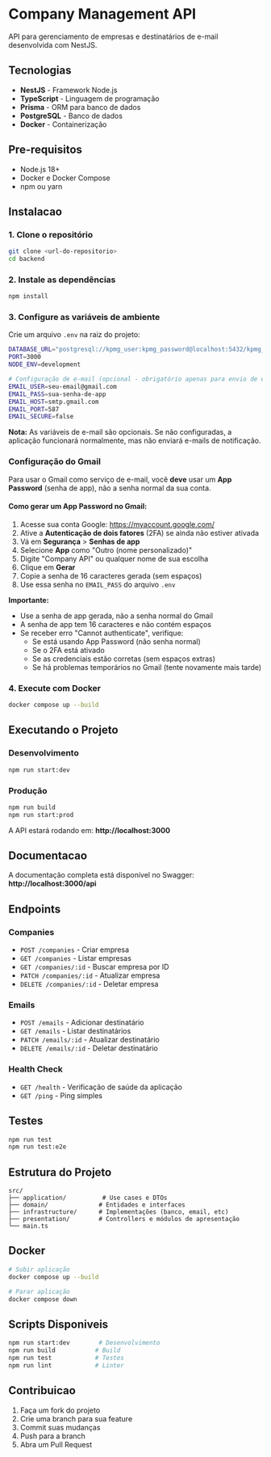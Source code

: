 # Company Management API

API para gerenciamento de empresas e destinatários de e-mail desenvolvida com NestJS.

## Tecnologias

- **NestJS** - Framework Node.js
- **TypeScript** - Linguagem de programação
- **Prisma** - ORM para banco de dados
- **PostgreSQL** - Banco de dados
- **Docker** - Containerização

## Pre-requisitos

- Node.js 18+
- Docker e Docker Compose
- npm ou yarn

## Instalacao

### 1. Clone o repositório

```bash
git clone <url-do-repositorio>
cd backend
```

### 2. Instale as dependências

```bash
npm install
```

### 3. Configure as variáveis de ambiente

Crie um arquivo `.env` na raiz do projeto:

```bash
DATABASE_URL="postgresql://kpmg_user:kpmg_password@localhost:5432/kpmg_companydb"
PORT=3000
NODE_ENV=development

# Configuração de e-mail (opcional - obrigatório apenas para envio de e-mails)
EMAIL_USER=seu-email@gmail.com
EMAIL_PASS=sua-senha-de-app
EMAIL_HOST=smtp.gmail.com
EMAIL_PORT=587
EMAIL_SECURE=false
```

**Nota:** As variáveis de e-mail são opcionais. Se não configuradas, a aplicação funcionará normalmente, mas não enviará e-mails de notificação.

### Configuração do Gmail

Para usar o Gmail como serviço de e-mail, você **deve** usar um **App Password** (senha de app), não a senha normal da sua conta.

#### Como gerar um App Password no Gmail:

1. Acesse sua conta Google: https://myaccount.google.com/
2. Ative a **Autenticação de dois fatores** (2FA) se ainda não estiver ativada
3. Vá em **Segurança** > **Senhas de app**
4. Selecione **App** como "Outro (nome personalizado)"
5. Digite "Company API" ou qualquer nome de sua escolha
6. Clique em **Gerar**
7. Copie a senha de 16 caracteres gerada (sem espaços)
8. Use essa senha no `EMAIL_PASS` do arquivo `.env`

**Importante:**
- Use a senha de app gerada, não a senha normal do Gmail
- A senha de app tem 16 caracteres e não contém espaços
- Se receber erro "Cannot authenticate", verifique:
  - Se está usando App Password (não senha normal)
  - Se o 2FA está ativado
  - Se as credenciais estão corretas (sem espaços extras)
  - Se há problemas temporários no Gmail (tente novamente mais tarde)

### 4. Execute com Docker

```bash
docker compose up --build
```

## Executando o Projeto

### Desenvolvimento

```bash
npm run start:dev
```

### Produção

```bash
npm run build
npm run start:prod
```

A API estará rodando em: **http://localhost:3000**

## Documentacao

A documentação completa está disponível no Swagger: **http://localhost:3000/api**

## Endpoints

### Companies

- `POST /companies` - Criar empresa
- `GET /companies` - Listar empresas
- `GET /companies/:id` - Buscar empresa por ID
- `PATCH /companies/:id` - Atualizar empresa
- `DELETE /companies/:id` - Deletar empresa

### Emails

- `POST /emails` - Adicionar destinatário
- `GET /emails` - Listar destinatários
- `PATCH /emails/:id` - Atualizar destinatário
- `DELETE /emails/:id` - Deletar destinatário

### Health Check

- `GET /health` - Verificação de saúde da aplicação
- `GET /ping` - Ping simples

## Testes

```bash
npm run test
npm run test:e2e
```

## Estrutura do Projeto

```
src/
├── application/          # Use cases e DTOs
├── domain/              # Entidades e interfaces
├── infrastructure/      # Implementações (banco, email, etc)
├── presentation/        # Controllers e módulos de apresentação
└── main.ts
```

## Docker

```bash
# Subir aplicação
docker compose up --build

# Parar aplicação
docker compose down
```

## Scripts Disponiveis

```bash
npm run start:dev        # Desenvolvimento
npm run build           # Build
npm run test            # Testes
npm run lint            # Linter
```

## Contribuicao

1. Faça um fork do projeto
2. Crie uma branch para sua feature
3. Commit suas mudanças
4. Push para a branch
5. Abra um Pull Request
